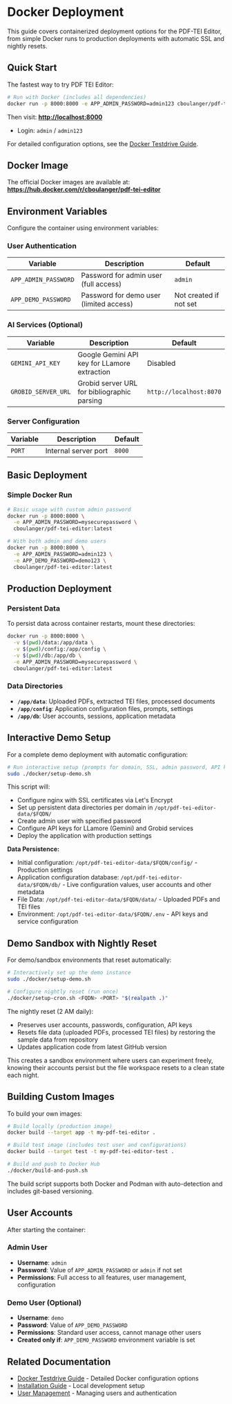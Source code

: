 # Docker Deployment

This guide covers containerized deployment options for the PDF-TEI Editor, from simple Docker runs to production deployments with automatic SSL and nightly resets.

## Quick Start

The fastest way to try PDF TEI Editor:

```bash
# Run with Docker (includes all dependencies)
docker run -p 8000:8000 -e APP_ADMIN_PASSWORD=admin123 cboulanger/pdf-tei-editor:latest
```

Then visit: **<http://localhost:8000>**

- Login: `admin` / `admin123`

For detailed configuration options, see the [Docker Testdrive Guide](testdrive-docker.md).

## Docker Image

The official Docker images are available at:
**<https://hub.docker.com/r/cboulanger/pdf-tei-editor>**

## Environment Variables

Configure the container using environment variables:

### User Authentication

| Variable | Description | Default |
|----------|-------------|---------|
| `APP_ADMIN_PASSWORD` | Password for admin user (full access) | `admin` |
| `APP_DEMO_PASSWORD` | Password for demo user (limited access) | Not created if not set |

### AI Services (Optional)

| Variable | Description | Default |
|----------|-------------|---------|
| `GEMINI_API_KEY` | Google Gemini API key for LLamore extraction | Disabled |
| `GROBID_SERVER_URL` | Grobid server URL for bibliographic parsing | `http://localhost:8070` |

### Server Configuration

| Variable | Description | Default |
|----------|-------------|---------|
| `PORT` | Internal server port | `8000` |

## Basic Deployment

### Simple Docker Run

```bash
# Basic usage with custom admin password
docker run -p 8000:8000 \
  -e APP_ADMIN_PASSWORD=mysecurepassword \
  cboulanger/pdf-tei-editor:latest

# With both admin and demo users
docker run -p 8000:8000 \
  -e APP_ADMIN_PASSWORD=admin123 \
  -e APP_DEMO_PASSWORD=demo123 \
  cboulanger/pdf-tei-editor:latest
```


## Production Deployment

### Persistent Data

To persist data across container restarts, mount these directories:

```bash
docker run -p 8000:8000 \
  -v $(pwd)/data:/app/data \
  -v $(pwd)/config:/app/config \
  -v $(pwd)/db:/app/db \
  -e APP_ADMIN_PASSWORD=mysecurepassword \
  cboulanger/pdf-tei-editor:latest
```

### Data Directories

- **`/app/data`**: Uploaded PDFs, extracted TEI files, processed documents
- **`/app/config`**: Application configuration files, prompts, settings
- **`/app/db`**: User accounts, sessions, application metadata

## Interactive Demo Setup

For a complete demo deployment with automatic configuration:

```bash
# Run interactive setup (prompts for domain, SSL, admin password, API keys)
sudo ./docker/setup-demo.sh
```

This script will:

- Configure nginx with SSL certificates via Let's Encrypt
- Set up persistent data directories per domain in `/opt/pdf-tei-editor-data/$FQDN/`
- Create admin user with specified password
- Configure API keys for LLamore (Gemini) and Grobid services
- Deploy the application with production settings

**Data Persistence:**

- Initial configuration: `/opt/pdf-tei-editor-data/$FQDN/config/` - Production settings
- Application configuration database: `/opt/pdf-tei-editor-data/$FQDN/db/` - Live configuration values, user accounts and other metadata
- File Data: `/opt/pdf-tei-editor-data/$FQDN/data/` - Uploaded PDFs and TEI files
- Environment: `/opt/pdf-tei-editor-data/$FQDN/.env` - API keys and service configuration

## Demo Sandbox with Nightly Reset

For demo/sandbox environments that reset automatically:

```bash
# Interactively set up the demo instance
sudo ./docker/setup-demo.sh

# Configure nightly reset (run once)
./docker/setup-cron.sh <FQDN> <PORT> "$(realpath .)"
```

The nightly reset (2 AM daily):

- Preserves user accounts, passwords, configuration, API keys
- Resets file data (uploaded PDFs, processed TEI files) by restoring the sample data from repository
- Updates application code from latest GitHub version

This creates a sandbox environment where users can experiment freely, knowing their accounts persist but the file workspace resets to a clean state each night.

## Building Custom Images

To build your own images:

```bash
# Build locally (production image)
docker build --target app -t my-pdf-tei-editor .

# Build test image (includes test user and configurations)
docker build --target test -t my-pdf-tei-editor-test .

# Build and push to Docker Hub
./docker/build-and-push.sh
```

The build script supports both Docker and Podman with auto-detection and includes git-based versioning.

## User Accounts

After starting the container:

### Admin User

- **Username**: `admin`
- **Password**: Value of `APP_ADMIN_PASSWORD` or `admin` if not set
- **Permissions**: Full access to all features, user management, configuration

### Demo User (Optional)

- **Username**: `demo`
- **Password**: Value of `APP_DEMO_PASSWORD`
- **Permissions**: Standard user access, cannot manage other users
- **Created only if**: `APP_DEMO_PASSWORD` environment variable is set

## Related Documentation

- [Docker Testdrive Guide](testdrive-docker.md) - Detailed Docker configuration options
- [Installation Guide](installation.md) - Local development setup
- [User Management](user-management.md) - Managing users and authentication
